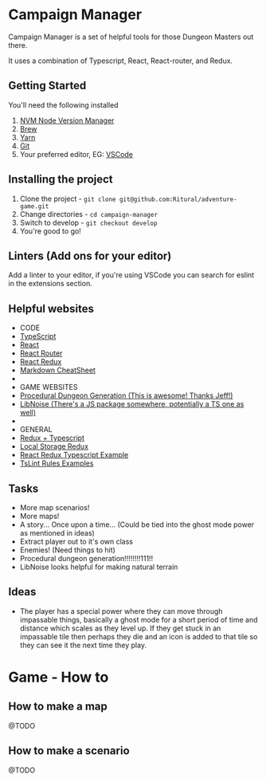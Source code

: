 # Campaign Manager

Campaign Manager is a set of helpful tools for those Dungeon Masters out there.

It uses a combination of Typescript, React, React-router, and Redux.

## Getting Started

You'll need the following installed

1. [NVM Node Version Manager](https://github.com/creationix/nvm)
1. [Brew](https://brew.sh/)
1. [Yarn](https://yarnpkg.com/lang/en/docs/install/#mac-stable)
1. [Git](https://git-scm.com/)
1. Your preferred editor, EG: [VSCode](https://code.visualstudio.com/)

## Installing the project

1. Clone the project - `git clone git@github.com:Ritural/adventure-game.git`
1. Change directories - `cd campaign-manager`
1. Switch to develop - `git checkout develop`
1. You're good to go!

## Linters (Add ons for your editor)

Add a linter to your editor, if you're using VSCode you can search for eslint in the extensions section.

## Helpful websites

* CODE
* [TypeScript](https://www.typescriptlang.org/docs/home.html)
* [React](https://reactjs.org/)
* [React Router](https://www.npmjs.com/package/react-router)
* [React Redux](https://github.com/reduxjs/react-redux)
* [Markdown CheatSheet](https://github.com/adam-p/markdown-here/wiki/Markdown-Cheatsheet)
* 
* GAME WEBSITES
* [Procedural Dungeon Generation (This is awesome! Thanks Jeff!)](https://www.gamasutra.com/blogs/AAdonaac/20150903/252889/Procedural_Dungeon_Generation_Algorithm.php)
* [LibNoise (There's a JS package somewhere, potentially a TS one as well)](http://libnoise.sourceforge.net/docs/index.html)
* 
* GENERAL
* [Redux + Typescript](https://resir014.xyz/posts/2018/07/06/redux-4-plus-typescript/)
* [Local Storage Redux](https://hackernoon.com/how-to-take-advantage-of-local-storage-in-your-react-projects-a895f2b2d3f2)
* [React Redux Typescript Example](https://github.com/piotrwitek/react-redux-typescript-guide)
* [TsLint Rules Examples](https://github.com/vladimiry/tslint-rules-bunch)

## Tasks

* More map scenarios!
* More maps!
* A story... Once upon a time... (Could be tied into the ghost mode power as mentioned in ideas)
* Extract player out to it's own class
* Enemies! (Need things to hit)
* Procedural dungeon generation!!!!!!!!111!!
* LibNoise looks helpful for making natural terrain

## Ideas

* The player has a special power where they can move through impassable things, basically a ghost mode for a short period of time and distance which scales as they level up. If they get stuck in an impassable tile then perhaps they die and an icon is added to that tile so they can see it the next time they play.

# Game - How to

## How to make a map

@TODO

## How to make a scenario

@TODO